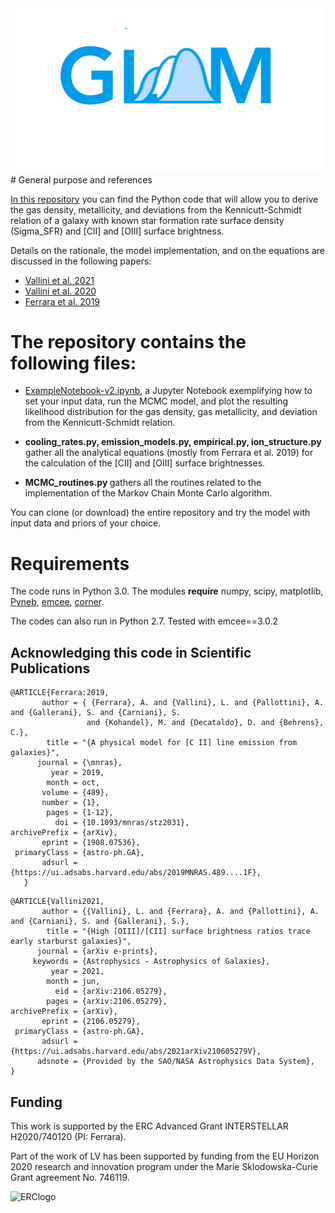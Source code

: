 <img src="glam-logo.png" alt="glam-logo" width ="500" height="auto" />
# General purpose and references

<a href='https://github.com/lvallini/MCMC_galaxyline_analyzer'>In this repository</a> you can find the Python code that will allow you to derive the gas density, metallicity, and deviations from the Kennicutt-Schmidt relation of a galaxy with known star formation rate surface density (Sigma_SFR) and [CII] and [OIII] surface brightness. 

Details on the rationale, the model implementation, and on the equations are discussed in the following papers:
 
  - <a href="https://ui.adsabs.harvard.edu/abs/2021arXiv210605279V/abstract">Vallini et al. 2021</a>
  - <a href="https://ui.adsabs.harvard.edu/abs/2020MNRAS.495L..22V/abstract">Vallini et al. 2020</a> 
  - <a href="https://ui.adsabs.harvard.edu/abs/2019MNRAS.489....1F/abstract">Ferrara et al. 2019</a> 

# The repository contains the following files:

- <a href='https://github.com/lvallini/MCMC_galaxyline_analyzer/blob/main/ExampleNotebook-v2.ipynb'> ExampleNotebook-v2.ipynb</a>, a Jupyter Notebook exemplifying how to set your input data, run the MCMC model, and plot the resulting likelihood distribution for the gas density, gas metallicity, and deviation from the Kennicutt-Schmidt relation.

- <b> cooling_rates.py, emission_models.py, empirical.py, ion_structure.py </b> gather all the analytical equations (mostly from Ferrara et al. 2019) for the calculation of the [CII] and [OIII] surface brightnesses.

- <b> MCMC_routines.py </b> gathers all the routines related to the implementation of the Markov Chain Monte Carlo algorithm.

You can clone (or download) the entire repository and try the model with input data and priors of your choice.

# Requirements
The code runs in Python 3.0. The modules **require** numpy, scipy, matplotlib, <a href="https://github.com/Morisset/PyNeb_devel">Pyneb</a>, 
<a href='https://emcee.readthedocs.io/en/stable'>emcee</a>,  <a href="https://corner.readthedocs.io/en/latest/index.html">corner</a>.

The codes can also run in Python 2.7. Tested with emcee==3.0.2

## Acknowledging this code in Scientific Publications

<div class="row codice">
<pre><code><span>@ARTICLE{Ferrara:2019,
       author = <span>{</span> {Ferrara}, A. and {Vallini}, L. and {Pallottini}, A. and {Gallerani}, S. and {Carniani}, S.
                 and {Kohandel}, M. and {Decataldo}, D. and {Behrens}, C.},
        title = "{A physical model for [C II] line emission from galaxies}",
      journal = {\mnras},
         year = 2019,
        month = oct,
       volume = {489},
       number = {1},
        pages = {1-12},
          doi = {10.1093/mnras/stz2031},
archivePrefix = {arXiv},
       eprint = {1908.07536},
 primaryClass = {astro-ph.GA},
       adsurl = {https://ui.adsabs.harvard.edu/abs/2019MNRAS.489....1F},
   }</span></code>
</pre>
</div>


<div class="row codice">
<pre><code><span>@ARTICLE{Vallini2021,
       author = <span>{</span>{Vallini}, L. and {Ferrara}, A. and {Pallottini}, A. and {Carniani}, S. and {Gallerani}, S.},
        title = "{High [OIII]/[CII] surface brightness ratios trace early starburst galaxies}",
      journal = {arXiv e-prints},
     keywords = {Astrophysics - Astrophysics of Galaxies},
         year = 2021,
        month = jun,
          eid = {arXiv:2106.05279},
        pages = {arXiv:2106.05279},
archivePrefix = {arXiv},
       eprint = {2106.05279},
 primaryClass = {astro-ph.GA},
       adsurl = {https://ui.adsabs.harvard.edu/abs/2021arXiv210605279V},
      adsnote = {Provided by the SAO/NASA Astrophysics Data System},
}</span></code>
</pre>
</div>

## Funding
This work is supported by the ERC Advanced Grant INTERSTELLAR H2020/740120 (PI: Ferrara). 

Part of the work of LV has been supported by funding from the EU Horizon 2020 research and innovation program under the Marie Sklodowska-Curie Grant agreement No. 746119. 

<img src="https://erc.europa.eu/sites/default/files/LOGO_ERC-FLAG_EU_.jpg" alt="ERClogo" width ="400" height="auto" />

